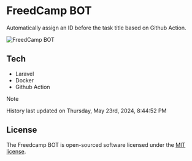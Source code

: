 # FreedCamp BOT

Automatically assign an ID before the task title based on Github Action.

![FreedCamp BOT](https://repository-images.githubusercontent.com/737932867/7d34798b-2680-471c-b089-a78a718d3d6a)

## Tech

- Laravel
- Docker
- Github Action

> [!NOTE]  
> History last updated on Thursday, May 23rd, 2024, 8:44:52 PM

## License

The Freedcamp BOT is open-sourced software licensed under the [MIT license](https://opensource.org/licenses/MIT).

